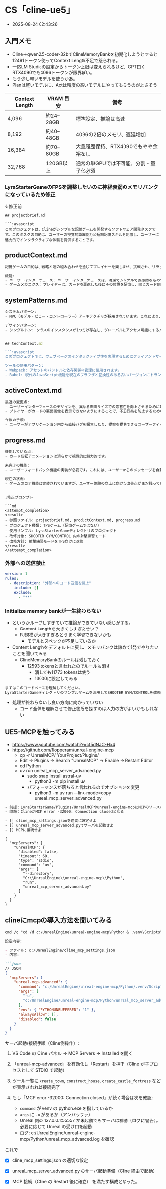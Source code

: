 
# CS「cline-ue5」

- 2025-08-24 02:43:26

## 入門メモ

- Cline＋qwen2.5-coder-32bでClineMemoryBankを初期化しようとすると12491トークン使ってContext Length不足で怒られる。
- 一応LM Studioの設定からトークン上限は変えられるけど、GPT曰くRTX4090でも4096トークンが限界ぽい。
- もう少し軽いモデルを使うかあ。
- Planは軽いモデルに、Actは精度の高いモデルにやってもらうのがよさそう

| Context Length | VRAM 目安  | 備考                     |
| -------------- | -------- | ---------------------- |
| 4,096          | 約24–28GB | 標準設定、推論は高速             |
| 8,192          | 約40–48GB | 4096の2倍のメモリ、遅延増加       |
| 16,384         | 約70–80GB | 大量履歴保持、RTX4090でもやや余裕なし |
| 32,768         | 120GB以上  | 通常の単GPUでは不可能、分割・量子化必須  |


### LyraStarterGameのFPSを調整したいのに神経衰弱のメモリバンクになっているため修正

↓修正前

```md:
## projectbrief.md

```javascript
このプロジェクトは、Clineがシンプルな記憶ゲームを開発するソフトウェア開発タスクです。このタスクの目的は、ユーザーの視覚的認識能力と短期記憶スキルを刺激し、ユーザーに魅力的でインタラクティブな体験を提供することです。
```

## productContext.md

```javascript
記憶ゲームの目的は、戦略と運の組み合わせを通じてプレイヤーを楽しませ、挑戦させ、リラックスさせることです。これは、人々が短い脳トレを楽しんだり、空き時間に時間を潰したりできるプラットフォームを提供します。

機能:
- ユーザーインターフェース: ユーザーインターフェースは、清潔でシンプルで直感的なものでなければなりません。
- ゲームメカニクス: プレイヤーは、カードを裏返した後にその位置を記憶し、同じカード同士を一致させることでプレイします。
```

## systemPatterns.md

```javascript
システムパターン:
- MVC（モデル・ビュー・コントローラー）アーキテクチャが採用されています。これにより、データモデル、UI、ロジックの役割が分離されます。

デザインパターン:
- シングルトン: クラスのインスタンスが1つだけ存在し、グローバルにアクセス可能にするパターンです。例えば、ゲームの状態を維持するために使用されます。


## techContext.md

```javascript
このプロジェクトでは、ウェブページのインタラクティブ性を実現するためにクライアントサイドのスクリプトとしてJavaScriptを使用しています。ウェブページのコンテンツの構造化にはHTMLが使用され、CSSスタイルはSCSSのようなプリプロセッサを使用して適用され、メンテナンス性とスケーラビリティを向上させています。

ツールの使用パターン:
- Webpack: アセットのバンドルと依存関係の管理に使用されます。
- Babel: 現代のJavaScript機能を現在のブラウザと互換性のある古いバージョンにトランスパイルするため。
```

## activeContext.md

```javascript
最近の変更点:
- ユーザーインターフェースのデザインを、異なる画面サイズでの応答性を向上させるために最適化しました。
- プレイヤーがカードの裏面画像を表示できないようにすることで、不正行為を防止するためのゲーム状態の処理が改善されました。

今後の手順:
- ユーザーがアプリケーション内から直接バグを報告したり、提案を提供できるユーザーフィードバックシステムを実装します。これは、クリックするとゲームバージョンとプレイヤーの現在の状態の詳細が事前入力されたメールクライアントを開くボタンのようなシンプルなものでも構いません。
```

## progress.md

```javascript
機能している点:
- カード反転アニメーションは滑らかで視覚的に魅力的です。

未完了の機能:
- ユーザーフィードバック機能の実装が必要です。これには、ユーザーからのメッセージを自動的に処理できるメールシステムの設定が含まれます。手動での介入や専用サーバーサイドスクリプトの設置を必要としない仕組みが求められます。

現在の状況:
- ゲームのコア機能は実装されていますが、ユーザー体験の向上に向けた改善点がまだ残っています。
```
```

↓修正プロンプト

```md
<attempt_completion>
<result>
- 参照ファイル: projectbrief.md, productContext.md, progress.md
- プロジェクト種類: TPSゲーム（記憶ゲームではない）
- 使用サンプル: LyraStarterGameディレクトリのプロジェクト
- 改修対象: SHOOTER GYM/CONTROL 内の射撃練習モード
- 改修方針: 射撃練習モードをTPS向けに改修
</result>
</attempt_completion>
```

### 外部への送信禁止

```yaml:no-remote-code.yaml
version: 1
rules:
  - description: "外部へのコード送信を禁止"
    include: []
    exclude:
      - "**"
```

### Initialize memory bankが一生終わらない

- というかループしすぎていて推論ができていない感じがする。
    - Content Lengthを大きくしすぎたせい？
    - PJ規模が大きすぎるとうまく学習できないかも
        - モデルとスペックが不足しているか
- Content Lengthをデフォルトに戻し、メモリバンクは諦めて1発でやりたいことを聞いてみる
    - ClineMemoryBankのルールは残しておく
        - 12593 tokensと言われたのでルールも消す
            - 消しても11773 tokensは使う
            - 13000に設定してみる

```md
まずはこのコードベースを理解してください。
LyraStarterGameディレクトリのサンプルゲームを流用してSHOOTER GYM/CONTROLを改修していく予定なので、特にその周辺をよく読み込んでください。
```

- 処理が終わらないし良い方向に向かっていない
    - コード全体を理解させて修正箇所を探すのは人力の方がよいかもしれない


## UE5-MCPを触ってみる

- https://www.youtube.com/watch?v=ct5dNJC-Hx4
- https://github.com/flopperam/unreal-engine-mcp
    - cp -r UnrealMCP/ YourProject/Plugins/
    - Edit → Plugins → Search "UnrealMCP" → Enable → Restart Editor
    - cd Python
    - uv run unreal_mcp_server_advanced.py
        - sudo snap install astral-uv
            - python3 -m pip install uv
        - パフォーマンスが落ちると言われるのでオプションを変更
            - python3 -m uv run --link-mode=copy unreal_mcp_server_advanced.py

```txt
- 前提：LyraStarterGame/Plugins/UnrealMCPやunreal-engine-mcpにMCPのソースを配備した
- 問題：ClineがMCP error -32000: Connection closedとなる

- [] cline_mcp_settings.jsonを適切に設定せよ
- [] unreal_mcp_server_advanced.pyでサーバを起動せよ
- [] MCPに接続せよ
```

```json:失敗したMCP設定
{
  "mcpServers": {
    "unrealMCP": {
      "disabled": false,
      "timeout": 60,
      "type": "stdio",
      "command": "uv",
      "args": [
        "--directory",
        "C:\\UnrealEngine\\unreal-engine-mcp\\Python",
        "run",
        "unreal_mcp_server_advanced.py"
      ]
    }
  }
}
```


## clineにmcpの導入方法を聞いてみる

```md
cmd /c "cd /d c:\UnrealEngine\unreal-engine-mcp\Python & .venv\Scripts\python -m ensurepip --upgrade & .venv\Scripts\python -m pip install -U pip setuptools wheel & .venv\Scripts\python -m pip install -e ."

設定内容:

- ファイル: c:/UnrealEngine/cline_mcp_settings.json
- 内容:

```json
// JSON
{
  "mcpServers": {
    "unreal-mcp-advanced": {
      "command": "c:/UnrealEngine/unreal-engine-mcp/Python/.venv/Scripts/python.exe",
      "args": [
        "-u",
        "c:/UnrealEngine/unreal-engine-mcp/Python/unreal_mcp_server_advanced.py"
      ],
      "env": { "PYTHONUNBUFFERED": "1" },
      "alwaysAllow": [],
      "disabled": false
    }
  }
}
```

サーバ起動/接続手順（Cline側操作）:

1. VS Code の Cline パネル → MCP Servers → Installed を開く

2. 「unreal-mcp-advanced」を有効化し「Restart」を押下（Cline が子プロセスとして STDIO で起動）

3. ツール一覧に `create_town`, `construct_house`, `create_castle_fortress` などが表示されれば接続完了

4. もし「MCP error -32000: Connection closed」が続く場合は次を確認:

   - `command` が venv の python.exe を指しているか
   - `args` に `-u` があるか（アンバッファ）
   - Unreal 側の 127.0.0.1:55557 が未起動でもサーバは稼働（ログに警告）。必要に応じて Unreal の受け口を起動
   - ログ: c:/UnrealEngine/unreal-engine-mcp/Python/unreal_mcp_advanced.log を確認

これで

- [x] cline_mcp_settings.json の適切な設定
- [x] unreal_mcp_server_advanced.py のサーバ起動準備（Cline 経由で起動）
- [x] MCP 接続（Cline の Restart 後に確立） を満たす構成となった。



